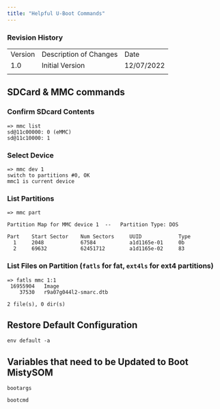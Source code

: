 ```yaml
---
title: "Helpful U-Boot Commands"
---
```


### Revision History

<table>
  <tr>
   <td>Version
   </td>
   <td>Description of Changes
   </td>
   <td>Date
   </td>
  </tr>
  <tr>
   <td>
	   1.0
   </td>
   <td>
	   Initial Version
   </td>
   <td>
	   12/07/2022
   </td>
  </tr>
  <tr>
   <td>
   </td>
   <td>
   </td>
   <td>
   </td>
  </tr>
</table>


## SDCard & MMC commands

### Confirm SDcard Contents

```
=> mmc list
sd@11c00000: 0 (eMMC)
sd@11c10000: 1
```
### Select Device
```
=> mmc dev 1
switch to partitions #0, OK
mmc1 is current device
```
### List Partitions
```
=> mmc part

Partition Map for MMC device 1  --   Partition Type: DOS

Part    Start Sector    Num Sectors     UUID            Type
  1     2048            67584           a1d1165e-01     0b
  2     69632           62451712        a1d1165e-02     83
```  
### List Files on Partition (`fatls` for fat,  `ext4ls` for ext4 partitions)
```  
=> fatls mmc 1:1
 16955904   Image
    37530   r9a07g044l2-smarc.dtb

2 file(s), 0 dir(s)
```

## Restore Default Configuration

```
env default -a
```

## Variables that need to be Updated to Boot MistySOM

```
bootargs
```

```
bootcmd
```
